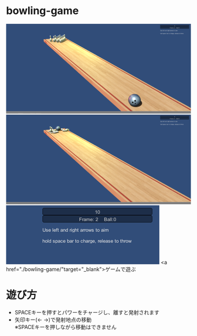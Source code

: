 # bowling-game

![ゲーム画面1](images/ボーリング.PNG)
![ゲーム画面2](images/ボーリング2.PNG)
![スコア](images/ボーリング3.PNG)
<a href="./bowling-game/"target="_blank">ゲームで遊ぶ</a>

# 遊び方
- SPACEキーを押すとパワーをチャージし、離すと発射されます
- 矢印キー(← →)で発射地点の移動  
※SPACEキーを押しながら移動はできません

